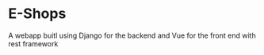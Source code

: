 # E-Shops

A webapp buitl using Django for the backend and Vue for the front end with rest framework